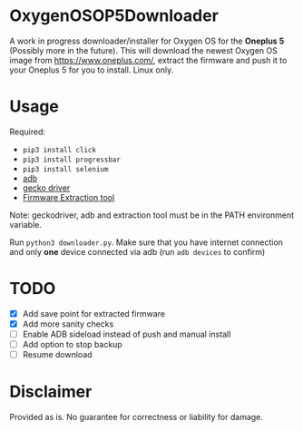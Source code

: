 # OxygenOSOP5Downloader
A work in progress downloader/installer for Oxygen OS for the **Oneplus 5** (Possibly more in the future). This will download the newest Oxygen OS image from https://www.oneplus.com/, extract the firmware and push it to your Oneplus 5 for you to install.
Linux only.
# Usage
Required:
* `pip3 install click`
* `pip3 install progressbar`
* `pip3 install selenium`
* [adb](https://developer.android.com/studio/command-line/adb)
* [gecko driver](https://github.com/mozilla/geckodriver)  
* [Firmware Extraction tool](https://github.com/tyxeron/Oneplus5FirmwareExtractor)

Note: geckodriver, adb and extraction tool must be in the PATH environment variable.

Run `python3 downloader.py`. Make sure that you have internet connection and only **one** device connected via adb (run `adb devices` to confirm)
# TODO
* [X] Add save point for extracted firmware
* [X] Add more sanity checks
* [ ] Enable ADB sideload instead of push and manual install
* [ ] Add option to stop backup
* [ ] Resume download

# Disclaimer
Provided as is. No guarantee for correctness or liability for damage.
